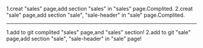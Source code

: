 <!--* Сделанно -->

1.creat "sales" page,add section "sales" in "sales" page.Complited.
2.creat "sale" page,add section "sale", "sale-header" in "sale" page.Complited.
 
------------------------------------------------

<!--! Нужно сделать -->

1.add to git complited "sales" page,and "sales" section!
2.add to git "sale" page,add section "sale", "sale-header" in "sale" page!